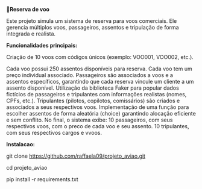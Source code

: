 **🛫Reserva de voo**

Este projeto simula um sistema de reserva para voos comerciais. Ele gerencia múltiplos voos, passageiros, assentos e tripulação de forma integrada e realista.

**Funcionalidades principais:**

Criação de 10 voos com códigos únicos (exemplo: VOO001, VOO002, etc.).

  Cada voo possui 250 assentos disponíveis para reserva.
  Cada voo tem um preço individual associado.
  Passageiros são associados a voos e a assentos específicos, garantindo que cada reserva vincule um cliente a um assento disponível.
  Utilização da biblioteca Faker para popular dados fictícios de passageiros e tripulantes com informações realistas (nomes, CPFs, etc.).
  Tripulantes (pilotos, copilotos, comissários) são criados e associados a seus respectivos voos.
  Implementação de uma função para escolher assentos de forma aleatória (choice) garantindo alocação eficiente e sem conflito.
  No final, o sistema exibe:
  10 passageiros, com seus respectivos voos, com o preco de cada voo e seu assento.
  10 tripulantes, com seus respectivos cargos e vvoos.
  
**Instalacao:**

git clone https://github.com/raffaela09/projeto_aviao.git

cd projeto_aviao

pip install -r requirements.txt


